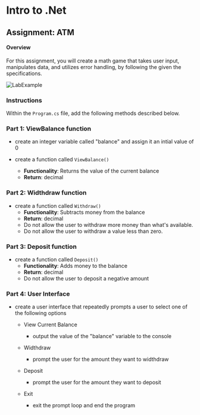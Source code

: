 # Intro to .Net

## Assignment: ATM

#### Overview
For this assignment, you will create a math game that takes user input, manipulates data, and utilizes error handling, by following the given the specifications.

![LabExample](./Example/lab_example.png)

### Instructions

Within the `Program.cs` file, add the following methods described below.


### Part 1: ViewBalance function
- create an integer variable called "balance" and assign it an intial value of 0

-  create a function called `ViewBalance()`
    - **Functionality**: Returns the value of the current balance
    - **Return**: decimal

      
### Part 2: Widthdraw function
   - create a function called `Withdraw()`
      - **Functionality**: Subtracts money from the balance
      - **Return**: decimal
      - Do not allow the user to withdraw more money than what's available.
      - Do not allow the user to withdraw a value less than zero.


### Part 3: Deposit function
- create a function called `Deposit()`
    - **Functionality**: Adds money to the balance
    - **Return**: decimal
    - Do not allow the user to deposit a negative amount


### Part 4: User Interface
- create a user interface that repeatedly prompts a user to select one of the following options
    - View Current Balance
        - output the value of the "balance" variable to the console
    - Widthdraw 
        - prompt the user for the amount they want to widthdraw
    - Deposit
        - prompt the user for the amount they want to deposit

    - Exit
        - exit the prompt loop and end the program
